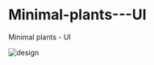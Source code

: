 # Minimal-plants---UI
Minimal plants - UI

![design](https://github.com/SK-Chaurasiya/Minimal-plants---UI/assets/97239651/38cfdb70-7da7-46ce-bb73-d808ccb9e20d)
